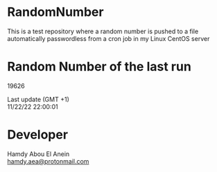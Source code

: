 # RandomNumber    
This is a test repository where a random number is pushed to a file automatically passwordless from a cron job in my Linux CentOS server    
# Random Number of the last run   
19626
      
Last update (GMT +1)    
11/22/22 22:00:01
# Developer    
Hamdy Abou El Anein   
hamdy.aea@protonmail.com
